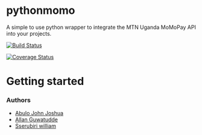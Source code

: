 # pythonmomo
A simple to use python wrapper to integrate the MTN Uganda MoMoPay API into your projects.

[![Build Status](https://travis-ci.org/pythonmomo/pythonmomo.svg?branch=master)](https://travis-ci.org/pythonmomo/pythonmomo)

[![Coverage Status](https://coveralls.io/repos/github/pythonmomo/pythonmomo/badge.svg?branch=master)](https://coveralls.io/github/pythonmomo/pythonmomo?branch=master)

# Getting started

### Authors
- [Abulo John Joshua](https://github.com/abulojoshua1)
- [Allan Guwatudde](https://github.com/AGMETEOR)
- [Sserubiri william](https://github.com/ssewilliam)